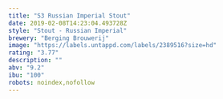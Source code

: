 ```yaml
---
title: "S3 Russian Imperial Stout"
date: 2019-02-08T14:23:04.493728Z
style: "Stout - Russian Imperial"
brewery: "Berging Brouwerij"
image: "https://labels.untappd.com/labels/2389516?size=hd"
rating: "3.77"
description: ""
abv: "9.2"
ibu: "100"
robots: noindex,nofollow
---
```


